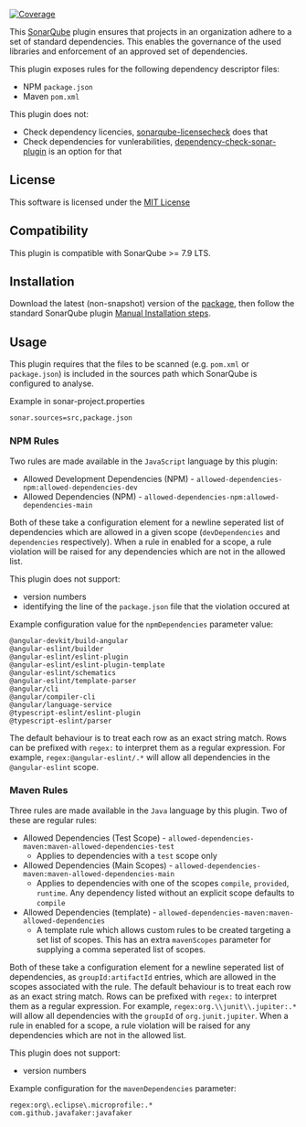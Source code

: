 [![Coverage](https://sonarcloud.io/api/project_badges/measure?project=dhutchison_sonar-alloweddependencies-plugin&metric=coverage)](https://sonarcloud.io/dashboard?id=dhutchison_sonar-alloweddependencies-plugin)

This [SonarQube](http://www.sonarqube.org/) plugin ensures that projects in an organization adhere to a set of standard dependencies. This enables the governance of the used libraries and enforcement of an approved set of dependencies.

This plugin exposes rules for the following dependency descriptor files:
* NPM `package.json`
* Maven `pom.xml`

This plugin does not:
* Check dependency licencies, [sonarqube-licensecheck](https://github.com/porscheinformatik/sonarqube-licensecheck) does that
* Check dependencies for vunlerabilities, [dependency-check-sonar-plugin](https://github.com/dependency-check/dependency-check-sonar-plugin) is an option for that

## License

This software is licensed under the [MIT License](https://spdx.org/licenses/MIT.html)

## Compatibility

This plugin is compatible with SonarQube >= 7.9 LTS.

## Installation

Download the latest (non-snapshot) version of the [package](https://github.com/dhutchison/sonar-alloweddependencies-plugin/packages/675558), then follow the standard SonarQube plugin [Manual Installation steps](https://docs.sonarqube.org/7.9/setup/install-plugin/).

## Usage

This plugin requires that the files to be scanned (e.g. `pom.xml` or `package.json`) is included in the sources path which SonarQube is configured to analyse.

Example in sonar-project.properties
```
sonar.sources=src,package.json
```

### NPM Rules

Two rules are made available in the `JavaScript` language by this plugin:
* Allowed Development Dependencies (NPM) - `allowed-dependencies-npm:allowed-dependencies-dev`
* Allowed Dependencies (NPM) - `allowed-dependencies-npm:allowed-dependencies-main`

Both of these take a configuration element for a newline seperated list of dependencies which are allowed in a given scope (`devDependencies` and `dependencies` respectively). When a rule in enabled for a scope, a rule violation will be raised for any dependencies which are not in the allowed list.

This plugin does not support:
* version numbers
* identifying the line of the `package.json` file that the violation occured at

Example configuration value for the `npmDependencies` parameter value:
```
@angular-devkit/build-angular
@angular-eslint/builder
@angular-eslint/eslint-plugin
@angular-eslint/eslint-plugin-template
@angular-eslint/schematics
@angular-eslint/template-parser
@angular/cli
@angular/compiler-cli
@angular/language-service
@typescript-eslint/eslint-plugin
@typescript-eslint/parser
```

The default behaviour is to treat each row as an exact string match. Rows can be prefixed with `regex:` to interpret them as a regular expression. For example, `regex:@angular-eslint/.*` will allow all dependencies in the `@angular-eslint` scope.

### Maven Rules

Three rules are made available in the `Java` language by this plugin. Two of these are regular rules:
* Allowed Dependencies (Test Scope) - `allowed-dependencies-maven:maven-allowed-dependencies-test`
    * Applies to dependencies with a `test` scope only
* Allowed Dependencies (Main Scopes) - `allowed-dependencies-maven:maven-allowed-dependencies-main`
    * Applies to dependencies with one of the scopes `compile`, `provided`, `runtime`. Any dependency listed without an explicit scope defaults to `compile`
* Allowed Dependencies (template) - `allowed-dependencies-maven:maven-allowed-dependencies`
    * A template rule which allows custom rules to be created targeting a set list of scopes. This has an extra `mavenScopes` parameter for supplying a comma seperated list of scopes.

Both of these take a configuration element for a newline seperated list of dependencies, as `groupId:artifactId` entries, which are allowed in the scopes associated with the rule. The default behaviour is to treat each row as an exact string match. Rows can be prefixed with `regex:` to interpret them as a regular expression. For example, `regex:org.\\junit\\.jupiter:.*` will allow all dependencies with the `groupId` of `org.junit.jupiter`. When a rule in enabled for a scope, a rule violation will be raised for any dependencies which are not in the allowed list.

This plugin does not support:
* version numbers


Example configuration for the `mavenDependencies` parameter:
```
regex:org\.eclipse\.microprofile:.*
com.github.javafaker:javafaker
```
